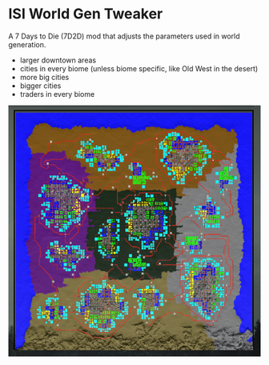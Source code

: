 # ISI World Gen Tweaker

A 7 Days to Die (7D2D) mod that adjusts the parameters used in world generation.

- larger downtown areas
- cities in every biome (unless biome specific, like Old West in the desert)
- more big cities
- bigger cities
- traders in every biome

![An example of a map generated by this mod](/example.png)
